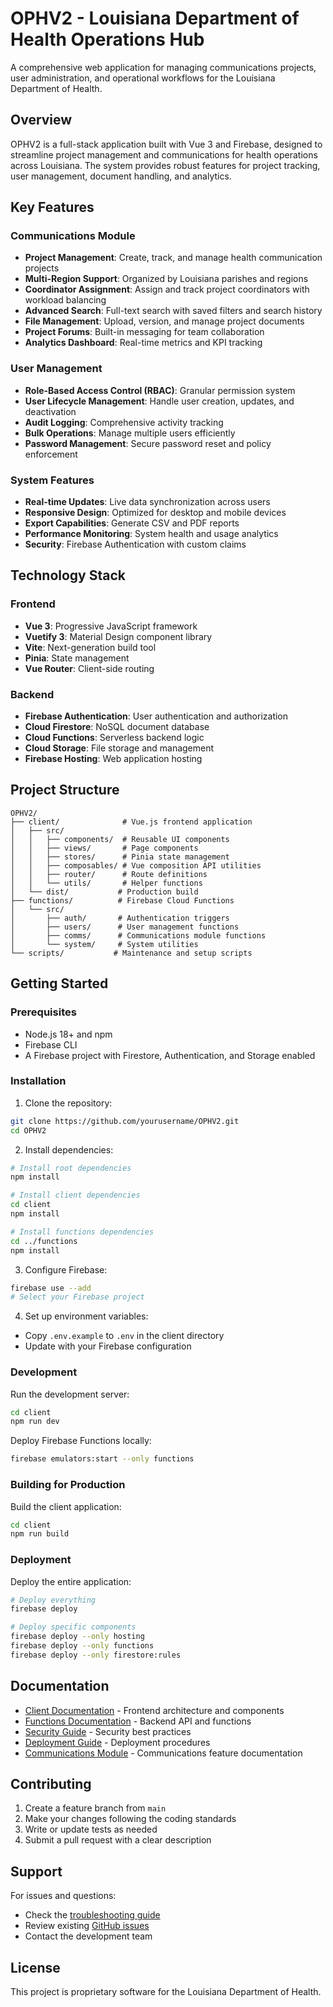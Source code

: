 # OPHV2 - Louisiana Department of Health Operations Hub

A comprehensive web application for managing communications projects, user administration, and operational workflows for the Louisiana Department of Health.

## Overview

OPHV2 is a full-stack application built with Vue 3 and Firebase, designed to streamline project management and communications for health operations across Louisiana. The system provides robust features for project tracking, user management, document handling, and analytics.

## Key Features

### Communications Module
- **Project Management**: Create, track, and manage health communication projects
- **Multi-Region Support**: Organized by Louisiana parishes and regions
- **Coordinator Assignment**: Assign and track project coordinators with workload balancing
- **Advanced Search**: Full-text search with saved filters and search history
- **File Management**: Upload, version, and manage project documents
- **Project Forums**: Built-in messaging for team collaboration
- **Analytics Dashboard**: Real-time metrics and KPI tracking

### User Management
- **Role-Based Access Control (RBAC)**: Granular permission system
- **User Lifecycle Management**: Handle user creation, updates, and deactivation
- **Audit Logging**: Comprehensive activity tracking
- **Bulk Operations**: Manage multiple users efficiently
- **Password Management**: Secure password reset and policy enforcement

### System Features
- **Real-time Updates**: Live data synchronization across users
- **Responsive Design**: Optimized for desktop and mobile devices
- **Export Capabilities**: Generate CSV and PDF reports
- **Performance Monitoring**: System health and usage analytics
- **Security**: Firebase Authentication with custom claims

## Technology Stack

### Frontend
- **Vue 3**: Progressive JavaScript framework
- **Vuetify 3**: Material Design component library
- **Vite**: Next-generation build tool
- **Pinia**: State management
- **Vue Router**: Client-side routing

### Backend
- **Firebase Authentication**: User authentication and authorization
- **Cloud Firestore**: NoSQL document database
- **Cloud Functions**: Serverless backend logic
- **Cloud Storage**: File storage and management
- **Firebase Hosting**: Web application hosting

## Project Structure

```
OPHV2/
├── client/              # Vue.js frontend application
│   ├── src/
│   │   ├── components/  # Reusable UI components
│   │   ├── views/       # Page components
│   │   ├── stores/      # Pinia state management
│   │   ├── composables/ # Vue composition API utilities
│   │   ├── router/      # Route definitions
│   │   └── utils/       # Helper functions
│   └── dist/           # Production build
├── functions/          # Firebase Cloud Functions
│   └── src/
│       ├── auth/       # Authentication triggers
│       ├── users/      # User management functions
│       ├── comms/      # Communications module functions
│       └── system/     # System utilities
└── scripts/           # Maintenance and setup scripts
```

## Getting Started

### Prerequisites
- Node.js 18+ and npm
- Firebase CLI
- A Firebase project with Firestore, Authentication, and Storage enabled

### Installation

1. Clone the repository:
```bash
git clone https://github.com/yourusername/OPHV2.git
cd OPHV2
```

2. Install dependencies:
```bash
# Install root dependencies
npm install

# Install client dependencies
cd client
npm install

# Install functions dependencies
cd ../functions
npm install
```

3. Configure Firebase:
```bash
firebase use --add
# Select your Firebase project
```

4. Set up environment variables:
- Copy `.env.example` to `.env` in the client directory
- Update with your Firebase configuration

### Development

Run the development server:
```bash
cd client
npm run dev
```

Deploy Firebase Functions locally:
```bash
firebase emulators:start --only functions
```

### Building for Production

Build the client application:
```bash
cd client
npm run build
```

### Deployment

Deploy the entire application:
```bash
# Deploy everything
firebase deploy

# Deploy specific components
firebase deploy --only hosting
firebase deploy --only functions
firebase deploy --only firestore:rules
```

## Documentation

- [Client Documentation](./client/README.md) - Frontend architecture and components
- [Functions Documentation](./functions/README.md) - Backend API and functions
- [Security Guide](./README-SECURITY.md) - Security best practices
- [Deployment Guide](./README-DEPLOYMENT.md) - Deployment procedures
- [Communications Module](./README-COMMS-PROJECT.md) - Communications feature documentation

## Contributing

1. Create a feature branch from `main`
2. Make your changes following the coding standards
3. Write or update tests as needed
4. Submit a pull request with a clear description

## Support

For issues and questions:
- Check the [troubleshooting guide](./docs/TROUBLESHOOTING.md)
- Review existing [GitHub issues](https://github.com/yourusername/OPHV2/issues)
- Contact the development team

## License

This project is proprietary software for the Louisiana Department of Health.
